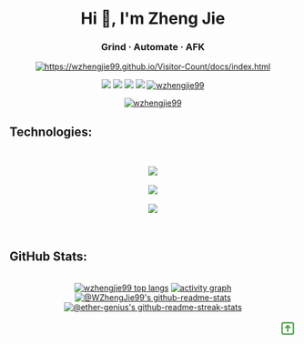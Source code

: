 
<h1 align="center">Hi 👋, I'm Zheng Jie</h1>
<h3 align="center">Grind · Automate · AFK</h3>

<p align="center">
<a href="https://wzhengjie99.github.io/Visitor-Count/docs/index.html"><img alt="https://wzhengjie99.github.io/Visitor-Count/docs/index.html" 
      <img alt="Visitor Count" src="https://visitor-count-t7vu.onrender.com/counter-image?siteIdentifier=https://github.com/WZhengJie99&style=cards-spades"></a>
</p>

<p align="center">
  <a href="https://github.com/WZhengJie99"><img src="https://img.shields.io/badge/-Github-333?style=flat&logo=Github&logoColor=white"/></a>
  <a href="wzhengjie99@gmail.com"><img src="https://img.shields.io/badge/wzhengjie99@gmail.com-30302f?style=flat&logo=Gmail&logoColor=red"/></a>   
  <a href="https://www.linkedin.com/in/wong-zheng-jie-24a684275"><img src="https://img.shields.io/badge/WZJ-30302f?style=flat&logo=linkedin"/></a>
  <a href="https://x.com/WZJ_99_"><img src="https://img.shields.io/twitter/url?url=https%3A%2F%2Fx.com%2FWZJ_99_style=flat"/></a>    
  <a href="https://github.com/WZhengJie99"><img src="https://komarev.com/ghpvc/?username=wzhengjie99&label=Profile%20views&color=0e75b6&style=flat" alt="wzhengjie99"/></a>   
</p>

</p>
<!---Trophies--->
<p align="center"><a href="https://github.com/ryo-ma/github-profile-trophy"><img src="https://github-profile-trophy.vercel.app/?username=wzhengjie99" alt="wzhengjie99" /></a></p>


<p></p>

## Technologies:

</br>
<p align="center">
  <a href="https://skillicons.dev">
    <img src="https://skillicons.dev/icons?i=js,cpp,html,css,py,md" />
  </a> 
</p>
<p align="center">
  <a href="https://skillicons.dev">
    <img src="https://skillicons.dev/icons?i=p5js,bootstrap,express,sqlite,nodejs,npm,tailwind,sklearn" />
  </a> 
</p>
<p align="center">
  <a href="https://skillicons.dev">
    <img src="https://skillicons.dev/icons?i=figma,vscode,anaconda,git,github,mongodb,vercel,postman,autocad,mysql" />
  </a>    
</p>
</br>

## GitHub Stats:

<br>
<div align="center">
      <a href="https://github.com/WZhengJie99"><img src="https://github-readme-stats.vercel.app/api/top-langs?username=wzhengjie99&show_icons=true&langs_count=8&locale=en&layout=compact&theme=merko" alt="wzhengjie99 top langs" width="34.5%"/></a>
    <a href="https://github.com/WZhengJie99">
        <img src="https://github-readme-activity-graph.vercel.app/graph?username=WZhengJie99&theme=merko&hide_border=true&hide_title=false&area=true&custom_title=Total%20contribution%20graph%20in%20all%20repo" width="62%" alt="activity graph">
    </a>
</div>
<div align="center">
 <a href="https://github.com/WZhengJie99"><img src="https://github-readme-stats-one-bice.vercel.app/api?username=WZhengJie99&theme=merko&show_icons=true&count_private=true&hide_border=true&role=OWNER,ORGANIZATION_MEMBER,COLLABORATOR"  width="48%" alt="@WZhengJie99's github-readme-stats"/></a>
 <a href="https://github.com/WZhengJie99"><img src="https://github-readme-streak-stats.herokuapp.com?user=WZhengJie99&theme=merko&hide_border=true&date_format=M%20j%5B%2C%20Y%5D"  width="48%" alt="@ether-genius's github-readme-streak-stats"/></a>
</div>

<!---
WZhengJie99/WZhengJie99 is a ✨ special ✨ repository because its `README.md` (this file) appears on your GitHub profile.
You can click the Preview link to take a look at your changes.
--->

<!-- Back to Top -->
<!-- Arrow Square Up SVG Vector
COLLECTION: Dazzle Line Icons
LICENSE: CC Attribution License
AUTHOR: Dazzle UI
URL: https://www.svgrepo.com/svg/533629/arrow-square-up
 -->
<p align="right">
<a href="#top">
<picture>
  <source media="(prefers-color-scheme: dark)" srcset="https://raw.githubusercontent.com/danielcshn/danielcshn/master/icons/arrow-square-up-fac539.svg">
  <img alt="back to top" width="30px" height="30px" src="https://raw.githubusercontent.com/danielcshn/danielcshn/master/icons/arrow-square-up-47a042.svg">
</picture>
</a>
</p>
